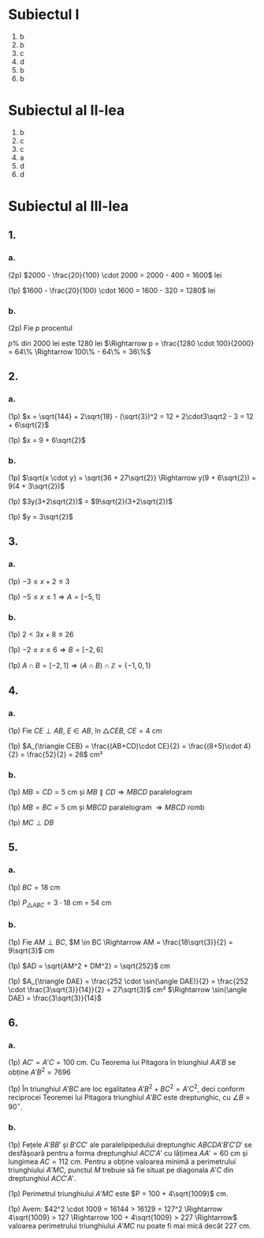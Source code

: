 # Subiectul I

1. b
2. b
3. c
4. d
5. b
6. b

# Subiectul al II-lea

1. b
2. c
3. c
4. a
5. d
6. d

# Subiectul al III-lea

## 1.

### a.

(2p) $2000 - \frac{20}{100} \cdot 2000 = 2000 - 400 = 1600$ lei

(1p) $1600 - \frac{20}{100} \cdot 1600 = 1600 - 320 = 1280$ lei

### b.

(2p) Fie $p$ procentul

$p\%$ din 2000 lei este $1280$ lei $\Rightarrow p = \frac{1280 \cdot 100}{2000} = 64\% \Rightarrow 100\% - 64\% = 36\%$

## 2.

### a.

(1p) $x = \sqrt{144} + 2\sqrt{18} - (\sqrt{3})^2 = 12 + 2\cdot3\sqrt2 - 3 = 12 + 6\sqrt{2}$

(1p) $x = 9 + 6\sqrt{2}$

### b.

(1p) $\sqrt{x \cdot y} = \sqrt{36 + 27\sqrt{2}} \Rightarrow y(9 + 6\sqrt{2}) = 9(4 + 3\sqrt{2})$

(1p) $3y(3+2\sqrt{2})$ = $9\sqrt{2}(3+2\sqrt{2})$

(1p) $y = 3\sqrt{2}$

## 3.

### a.

(1p) $-3 \leq x + 2 \leq 3$

(1p) $-5 \leq x \leq 1 \Rightarrow A = [-5,1]$

### b.

(1p) $2 < 3x + 8 \leq 26$

(1p) $-2 \leq x \leq 6 \Rightarrow B = [-2,6]$

(1p) $A \cap B = [-2,1] \Rightarrow (A \cap B) \cap \mathbb{Z} = \{-1,0,1\}$

## 4.

### a.

(1p) Fie $CE \perp AB$, $E \in AB$, în $\triangle CEB$, $CE = 4$ cm

(1p) $A_{\triangle CEB} = \frac{(AB+CD)\cdot CE}{2} = \frac{(8+5)\cdot 4}{2} = \frac{52}{2} = 26$ cm²

### b.

(1p) $MB = CD = 5$ cm și $MB \parallel CD \Rightarrow MBCD$ paralelogram

(1p) $MB = BC = 5$ cm și $MBCD$ paralelogram $\Rightarrow MBCD$ romb

(1p) $MC \perp DB$

## 5.

### a.

(1p) $BC = 18$ cm

(1p) $P_{\triangle ABC} = 3 \cdot 18$ cm = $54$ cm

### b.

(1p) Fie $AM \perp BC$, $M \in BC \Rightarrow AM = \frac{18\sqrt{3}}{2} = 9\sqrt{3}$ cm

(1p) $AD = \sqrt{AM^2 + DM^2} = \sqrt{252}$ cm

(1p) $A_{\triangle DAE} = \frac{252 \cdot \sin(\angle DAE)}{2} = \frac{252 \cdot \frac{3\sqrt{3}}{14}}{2} = 27\sqrt{3}$ cm² $\Rightarrow \sin(\angle DAE) = \frac{3\sqrt{3}}{14}$

## 6.

### a.

(1p) $AC' = A'C = 100$ cm. Cu Teorema lui Pitagora în triunghiul $AA'B$ se obține $A'B^2 = 7696$

(1p) În triunghiul $A'BC$ are loc egalitatea $A'B^2 + BC^2 = A'C^2$, deci conform reciprocei Teoremei lui Pitagora triunghiul $A'BC$ este dreptunghic, cu $\angle B = 90^\circ$.

### b.

(1p) Fețele $A'BB'$ și $B'CC'$ ale paralelipipedului dreptunghic $ABCD A'B'C'D'$ se desfășoară pentru a forma dreptunghiul $ACC'A'$ cu lățimea $AA' = 60$ cm și lungimea $AC = 112$ cm. Pentru a obține valoarea minimă a perimetrului triunghiului $A'MC$, punctul $M$ trebuie să fie situat pe diagonala $A'C$ din dreptunghiul $ACC'A'$.

(1p) Perimetrul triunghiului $A'MC$ este $P = 100 + 4\sqrt{1009}$ cm.

(1p) Avem: $42^2 \cdot 1009 = 16144 > 16129 = 127^2 \Rightarrow 4\sqrt{1009} > 127 \Rightarrow 100 + 4\sqrt{1009} > 227 \Rightarrow$ valoarea perimetrului triunghiului $A'MC$ nu poate fi mai mică decât $227$ cm.

